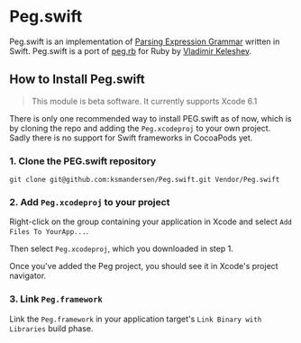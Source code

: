 # Peg.swift

Peg.swift is an implementation of [Parsing Expression Grammar](http://en.wikipedia.org/wiki/Parsing_expression_grammar) written in Swift. Peg.swift is a port of [peg.rb](https://github.com/keleshev/peg.rb) for Ruby by [Vladimir Keleshev](http://twitter.com/kelesehev/).

## How to Install Peg.swift

> This module is beta software. It currently supports Xcode 6.1

There is only one recommended way to install PEG.swift as of now, which is by cloning the repo and adding the ``Peg.xcodeproj`` to your own project. Sadly there is no support for Swift frameworks in CocoaPods yet.

### 1. Clone the PEG.swift repository

```
git clone git@github.com:ksmandersen/Peg.swift.git Vendor/Peg.swift
```

### 2. Add ``Peg.xcodeproj`` to your project

Right-click on the group containing your application in Xcode and select ``Add Files To YourApp...``.

Then select ``Peg.xcodeproj``, which you downloaded in step 1.

Once you've added the Peg project, you should see it in Xcode's project navigator.

### 3. Link ``Peg.framework``

Link the ``Peg.framework`` in your application target's ``Link Binary with Libraries`` build phase.
